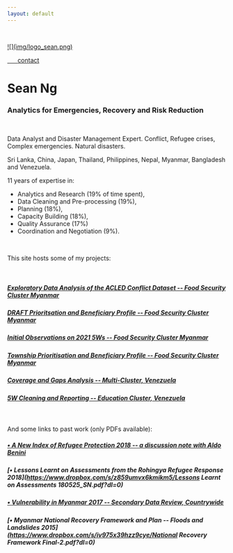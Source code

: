 ```yaml
---
layout: default
---
```




<div class="row" style="padding-top: 30px;">
<div class="col-sm-3">


<a href = "https://github.com/seanywng">
![](img/logo_sean.png)


&nbsp;&nbsp;&nbsp;&nbsp;&nbsp;&nbsp;[contact](mailto:seanywng@gmail.com)


</div>
<div class="col-sm-9">

# **Sean Ng**

### **Analytics for Emergencies, Recovery and Risk Reduction**

<br>

Data Analyst and Disaster Management Expert. Conflict, Refugee crises, Complex emergencies. Natural disasters. 

Sri Lanka, China, Japan, Thailand, Philippines, Nepal, Myanmar, Bangladesh and Venezuela.

11 years of expertise in: 

* Analytics and Research (19% of time spent), 
* Data Cleaning and Pre-processing (19%), 
* Planning (18%), 
* Capacity Building (18%),
* Quality Assurance (17%) 
* Coordination and Negotiation (9%).

<br> 

This site hosts some of my projects: 

<br>

##### [Exploratory Data Analysis of the ACLED Conflict Dataset -- Food Security Cluster Myanmar](https://food-security-cluster-myanmar.github.io/exploratory-data-analysis-acled-fsc/)

##### [DRAFT Prioritsation and Beneficiary Profile -- Food Security Cluster Myanmar](https://food-security-cluster-myanmar.github.io/fsc_mmr_prioritisation/)

##### [Initial Observations on 2021 5Ws -- Food Security Cluster Myanmar](https://food-security-cluster-myanmar.github.io/mmr_5w_initial_observations/)

##### [Township Prioritisation and Beneficiary Profile -- Food Security Cluster Myanmar](https://food-security-cluster-myanmar.github.io/fsc_mmr_prioritisation/)

##### [Coverage and Gaps Analysis -- Multi-Cluster, Venezuela](https://seanywng.github.io/coverage_gaps_venezuela/)

##### [5W Cleaning and Reporting -- Education Cluster, Venezuela](https://seanywng.github.io/5W/)
<br>

And some links to past work (only PDFs available): 

##### [• A New Index of Refugee Protection 2018 -- a discussion note with Aldo Benini](http://aldo-benini.org/Level2/HumanitData/Benini_Ng__A_New_Protection_Index__180806.pdf)

##### [• Lessons Learnt on Assessments from the Rohingya Refugee Response 2018](https://www.dropbox.com/s/z859umvx6kmikm5/Lessons Learnt on Assessments 180525_SN.pdf?dl=0)

##### [• Vulnerability in Myanmar 2017 -- Secondary Data Review, Countrywide](https://themimu.info/sites/themimu.info/files/documents/Report_Vulnerability_in_Myanmar_HARP-MIMU_Jun2018_ENG_Print_version.pdf)

##### [• Myanmar National Recovery Framework and Plan -- Floods and Landslides 2015](https://www.dropbox.com/s/iv975x39hzz9cye/National Recovery Framework Final-2.pdf?dl=0)


